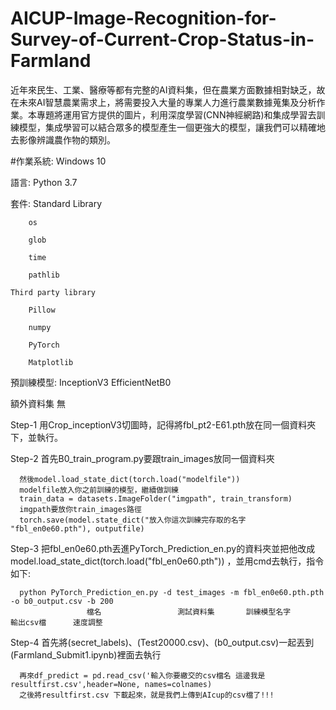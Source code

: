 # AICUP-Image-Recognition-for-Survey-of-Current-Crop-Status-in-Farmland
近年來民生、工業、醫療等都有完整的AI資料集，但在農業方面數據相對缺乏，故在未來AI智慧農業需求上，將需要投入大量的專業人力進行農業數據蒐集及分析作業。本專題將運用官方提供的圖片，利用深度學習(CNN神經網路)和集成學習去訓練模型，集成學習可以結合眾多的模型產生一個更強大的模型，讓我們可以精確地去影像辨識農作物的類別。

#作業系統:	Windows 10

語言:	Python 3.7

套件:	Standard Library

        os
	
        glob
	
        time
	
        pathlib
	
	Third party library
	      
        Pillow
	
        numpy
	
        PyTorch
	
        Matplotlib
	
預訓練模型:	 InceptionV3
            EfficientNetB0
	    
額外資料集	無

Step-1 用Crop_inceptionV3切圖時，記得將fbl_pt2-E61.pth放在同一個資料夾下，並執行。

Step-2 首先B0_train_program.py要跟train_images放同一個資料夾

	  然後model.load_state_dict(torch.load("modelfile"))
	  modelfile放入你之前訓練的模型，繼續做訓練
	  train_data = datasets.ImageFolder("imgpath", train_transform)
	  imgpath要放你train_images路徑
	  torch.save(model.state_dict("放入你這次訓練完存取的名字 "fbl_en0e60.pth"), outputfile)

Step-3 把fbl_en0e60.pth丟進PyTorch_Prediction_en.py的資料夾並把他改成model.load_state_dict(torch.load("fbl_en0e60.pth")) ，並用cmd去執行，指令如下:

      python PyTorch_Prediction_en.py -d test_images -m fbl_en0e60.pth.pth -o b0_output.csv -b 200
                     檔名                 測試資料集       訓練模型名字          輸出csv檔      速度調整

Step-4 首先將(secret_labels)、(Test20000.csv)、(b0_output.csv)一起丟到(Farmland_Submit1.ipynb)裡面去執行

      再來df_predict = pd.read_csv('輸入你要繳交的csv檔名 這邊我是 resultfirst.csv',header=None, names=colnames)
      之後將resultfirst.csv 下載起來，就是我們上傳到AIcup的csv檔了!!!   


